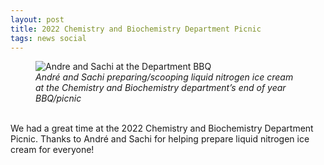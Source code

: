 ```yaml
---
layout: post
title: 2022 Chemistry and Biochemistry Department Picnic
tags: news social
---
```


<figure>
  <img src="https://lesliehamachi.github.io/post_content/2022_05_13-Dept-Picnic.webp" alt="Andre and Sachi at the Department BBQ" title="Andre and Sachi at the Department BBQ">
  <figcaption><em>André and Sachi preparing/scooping liquid nitrogen ice cream at the Chemistry and Biochemistry department’s end of year BBQ/picnic
</em></figcaption>
</figure>  
<br>
We had a great time at the 2022 Chemistry and Biochemistry Department Picnic. Thanks to André and Sachi for helping prepare liquid nitrogen ice cream for everyone!
